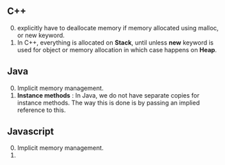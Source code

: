 ## C++
0. explicitly have to deallocate memory if memory allocated using malloc, or new keyword.
1. In C++, everything is allocated on **Stack**, until unless **new** keyword is used for object or memory allocation in which case happens on **Heap**.



## Java
0. Implicit memory management.
1. **Instance methods** : In Java, we do not have separate copies for instance methods. The way this is done is by passing an implied reference to this.


## Javascript
0. Implicit memory management.
1.
